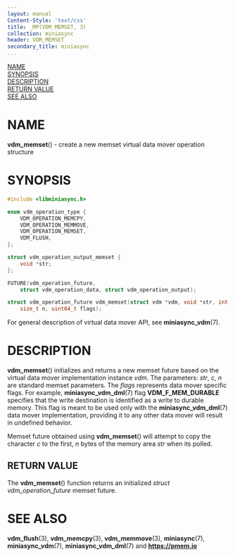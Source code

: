 ```yaml
---
layout: manual
Content-Style: 'text/css'
title: _MP(VDM_MEMSET, 3)
collection: miniasync
header: VDM_MEMSET
secondary_title: miniasync
...
```


[comment]: <> (SPDX-License-Identifier: BSD-3-Clause)
[comment]: <> (Copyright 2022, Intel Corporation)

[comment]: <> (vdm_memset.3 -- man page for miniasync vdm_memset operation)

[NAME](#name)<br />
[SYNOPSIS](#synopsis)<br />
[DESCRIPTION](#description)<br />
[RETURN VALUE](#return-value)<br />
[SEE ALSO](#see-also)<br />

# NAME #

**vdm_memset**() - create a new memset virtual data mover operation structure

# SYNOPSIS #

```c
#include <libminiasync.h>

enum vdm_operation_type {
	VDM_OPERATION_MEMCPY,
	VDM_OPERATION_MEMMOVE,
	VDM_OPERATION_MEMSET,
	VDM_FLUSH,
};

struct vdm_operation_output_memset {
	void *str;
};

FUTURE(vdm_operation_future,
	struct vdm_operation_data, struct vdm_operation_output);

struct vdm_operation_future vdm_memset(struct vdm *vdm, void *str, int c,
	size_t n, uint64_t flags);
```

For general description of virtual data mover API, see **miniasync_vdm**(7).

# DESCRIPTION #

**vdm_memset**() initializes and returns a new memset future based on the virtual data mover
implementation instance *vdm*. The parameters: *str*, *c*, *n* are standard memset parameters.
The *flags* represents data mover specific flags. For example, **miniasync_vdm_dml**(7) flag
**VDM_F_MEM_DURABLE** specifies that the write destination is identified as a write to
durable memory. This flag is meant to be used only with the **miniasync_vdm_dml**(7) data mover
implementation, providing it to any other data mover will result in undefined behavior.

Memset future obtained using **vdm_memset**() will attempt to copy the character *c* to the
first, *n* bytes of the memory area *str* when its polled.

## RETURN VALUE ##

The **vdm_memset**() function returns an initialized *struct vdm_operation_future* memset future.

# SEE ALSO #

**vdm_flush**(3), **vdm_memcpy**(3), **vdm_memmove**(3), **miniasync**(7), **miniasync_vdm**(7),
**miniasync_vdm_dml**(7) and **<https://pmem.io>**
